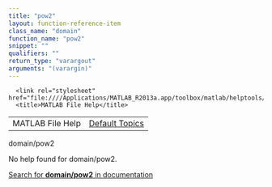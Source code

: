 ```yaml
---
title: "pow2"
layout: function-reference-item
class_name: "domain"
function_name: "pow2"
snippet: ""
qualifiers: ""
return_type: "varargout"
arguments: "(varargin)"
---
```


<html>
   <head>
      <meta http-equiv="Content-Type" content="text/html; charset=utf-8">
   
      <link rel="stylesheet" href="file:////Applications/MATLAB_R2013a.app/toolbox/matlab/helptools/private/helpwin.css">
      <title>MATLAB File Help</title>
   </head>
   <body>
      <!--Single-page help-->
      <table border="0" cellspacing="0" width="100%">
         <tr class="subheader">
            <td class="headertitle">MATLAB File Help</td>
            <td class="subheader-right"><a href="matlab:helpwin">Default Topics</a></td>
         </tr>
      </table>
      <div class="title">domain/pow2</div>
      <!--No help found-->
      <p>No help found for <span class="helptopic">domain/pow2</span>.
      </p>
      <p><a href="matlab:docsearch('domain/pow2')">
            Search for <b>domain/pow2</b> in documentation
            </a></p>
   </body>
</html>
